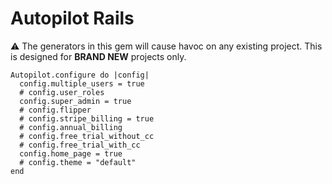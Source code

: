 # Autopilot Rails

⚠️ The generators in this gem will cause havoc on any existing project. This is designed for **BRAND NEW** projects only.

```
Autopilot.configure do |config|
  config.multiple_users = true
  # config.user_roles
  config.super_admin = true
  # config.flipper
  # config.stripe_billing = true
  # config.annual_billing
  # config.free_trial_without_cc
  # config.free_trial_with_cc
  config.home_page = true
  # config.theme = "default"
end
```
